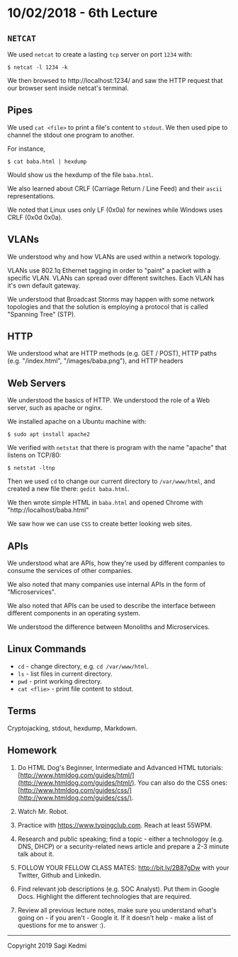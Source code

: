 # 10/02/2018 - 6th Lecture

## `NETCAT`

We used `netcat` to create a lasting `tcp` server on port `1234` with:

~~~
$ netcat -l 1234 -k
~~~

We then browsed to http://localhost:1234/ and saw the HTTP request that our
browser sent inside netcat's terminal.

## Pipes

We used `cat <file>` to print a file's content to `stdout`. We then used pipe
to channel the stdout one program to another.

For instance,

~~~
$ cat baba.html | hexdump
~~~

Would show us the hexdump of the file `baba.html`.

We also learned about CRLF (Carriage Return / Line Feed) and their `ascii`
representations.

We noted that Linux uses only LF (0x0a) for newines while Windows uses
CRLF (0x0d 0x0a).

## VLANs

We understood why and how VLANs are used within a network topology.

VLANs use 802.1q Ethernet tagging in order to "paint" a packet with a specific
VLAN. VLANs can spread over different switches. Each VLAN has it's own
default gateway.

We understood that Broadcast Storms may happen with some network topologies
and that the solution is employing a protocol that is called "Spanning Tree"
(STP).

## HTTP

We understood what are HTTP methods (e.g. GET / POST), HTTP paths (e.g. "/index.html", "/images/baba.png"),
and HTTP headers

## Web Servers

We understood the basics of HTTP. We understood the role of a Web server,
such as apache or nginx.

We installed apache on a Ubuntu machine with:

~~~
$ sudo apt install apache2
~~~

We verified with `netstat` that there is program with the name "apache" that
listens on TCP/80:

~~~
$ netstat -ltnp
~~~

Then we used `cd` to change our current directory to `/var/www/html`, and
created a new file there: `gedit baba.html`.

We then wrote simple HTML in `baba.html` and opened Chrome with
"http://localhost/baba.html"

We saw how we can use `CSS` to create better looking web sites.

## APIs

We understood what are APIs, how they're used by different companies to
consume the services of other companies.

We also noted that many companies use internal APIs in the form of "Microservices".

We also noted that APIs can be used to describe the interface between
different components in an operating system.

We understood the difference between Monoliths and Microservices.

## Linux Commands

- `cd` - change directory, e.g. `cd /var/www/html`.
- `ls` - list files in current directory.
- `pwd` - print working directory.
- `cat <flie>` - print file content to stdout.

## Terms

Cryptojacking,  stdout, hexdump, Markdown.

## Homework

1. Do HTML Dog's Beginner, Intermediate and Advanced HTML tutorials: [http://www.htmldog.com/guides/html/](http://www.htmldog.com/guides/html/).
You can also do the CSS ones: [http://www.htmldog.com/guides/css/](http://www.htmldog.com/guides/css/).

2. Watch Mr. Robot.

3. Practice with https://www.typingclub.com. Reach at least 55WPM.

4. Research and public speaking; find a topic - either a technologoy (e.g. DNS, DHCP)
or a security-related news article and prepare a 2-3 minute talk about it.

5. FOLLOW YOUR FELLOW CLASS MATES: http://bit.ly/2B87gDw with your Twitter, Github and Linkedin.

6. Find relevant job descriptions (e.g. SOC Analyst). Put them in Google Docs.
Highlight the different technologies that are required.

7. Review all previous lecture notes, make sure you understand what's going on -
if you aren't - Google it. If it doesn't help - make a list of questions for me
to answer :).

<hr>
Copyright 2019 Sagi Kedmi
